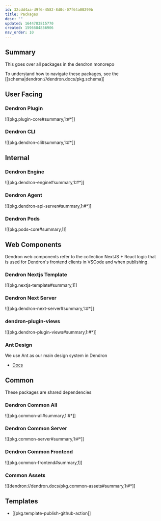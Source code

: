 ```yaml
---
id: 32cdd4aa-d9f6-4582-8d0c-07f64a00299b
title: Packages
desc: ""
updated: 1644783815770
created: 1596684856906
nav_order: 10
---
```


## Summary

This goes over all packages in the dendron monorepo

To understand how to navigate these packages, see the [[schema|dendron://dendron.docs/pkg.schema]]

## User Facing

### Dendron Plugin

![[pkg.plugin-core#summary,1:#*]]

### Dendron CLI

![[pkg.dendron-cli#summary,1:#*]]

## Internal

### Dendron Engine

![[pkg.dendron-engine#summary,1:#*]]

### Dendron Agent

![[pkg.dendron-api-server#summary,1:#*]]

### Dendron Pods

![[pkg.pods-core#summary,1]]

## Web Components

Dendron web components refer to the collection NextJS + React logic that is used for Dendron's frontend clients in VSCode and when publishing.

### Dendron Nextjs Template

![[pkg.nextjs-template#summary,1]]

### Dendron Next Server

![[pkg.dendron-next-server#summary,1:#*]]

### dendron-plugin-views

![[pkg.dendron-plugin-views#summary,1:#*]]

### Ant Design

We use Ant as our main design system in Dendron

- [Docs](https://ant.design/components/overview/)

## Common

These packages are shared dependencies

### Dendron Common All

![[pkg.common-all#summary,1:#*]]

### Dendron Common Server

![[pkg.common-server#summary,1:#*]]

### Dendron Common Frontend

![[pkg.common-frontend#summary,1]]

### Common Assets

![[dendron://dendron.docs/pkg.common-assets#summary,1:#*]]

## Templates
- [[pkg.template-publish-github-action]]


<!-- ## Thematic
Some Logic is split across multiple packages. The following splits out logic by theme instead of physical package

### Markdown
![[pkg.dendron-markdown#summary,1:#*]] -->
